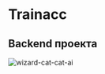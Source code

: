 # Trainacc
## Backend проекта
![wizard-cat-cat-ai](https://github.com/user-attachments/assets/e9830205-d8fd-40e6-9cc6-a3196cda8bbf)
